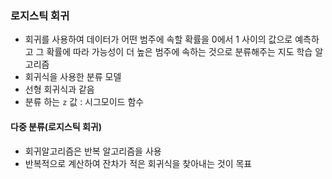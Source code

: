 ### 로지스틱 회귀
- 회귀를 사용하여 데이터가 어떤 범주에 속할 확률을 0에서 1 사이의 값으로 예측하고 그 확률에 따라 가능성이 더 높은 범주에 속하는 것으로 분류해주는 지도 학습 알고리즘
- 회귀식을 사용한 분류 모델
- 선형 회귀식과 같음
- 분류 하는 `z` 값 : 시그모이드 함수

#### 다중 분류(로지스틱 회귀)
- 회귀알고리즘은 반복 알고리즘을 사용
- 반복적으로 계산하여 잔차가 적은 회귀식을 찾아내는 것이 목표